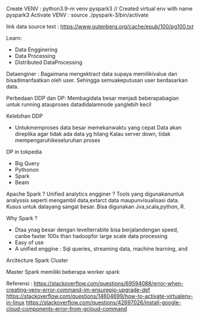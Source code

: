 Create VENV : python3.9-m venv pyspark3 // Created virtual env with name pyspark3
Activate VENV : source ./pyspark-3/bin/activate

link data source text : https://www.gutenberg.org/cache/epub/100/pg100.txt

Learn:
- Data Engginering
- Data Processing
- Distributed DataProcessing

Dataenginer : Bagaimana mengektract data supaya memilikivalue dan bisadimanfaatkan oleh user. Sehingga semuakeputusan user berdasarkan data. 


Perbedaan DDP dan DP: Membagidata besar menjadi beberapabagian untuk running atauproses datadidalamnode yanglebih kecil

Kelebihan DDP
- Untukmemproses data besar memekanwaktu yang cepat
Data akan direplika agar tidak ada data yg hilang
Kalau server down, tidak mempengaruhikeseluruhan proses

DP in tokpedia
- Big Query
- Pythonon
- Spark
- Beam


Apache Spark ? Unified analytics engginer ? Tools yang digunakanuntuk analyssis seperti mengambil data,extarct data maupunvisualisasi data. Kusus untuk datayang sangat besar. Bisa digunakan Jva,scala,python, R.

Why Spark ? 
- Dtaa ynag besar dengan levelterrabite bisa berjalandengan speed, canbe faster 100x than hadoopfor large scale data processing
- Easy of use
- A unified enggine : Sql queries, streaming data, machine learning, and

Arcitecture Spark Cluster

Master Spark memiliki beberapa worker spark





Referensi :
https://stackoverflow.com/questions/69594088/error-when-creating-venv-error-command-im-ensurepip-upgrade-def
https://stackoverflow.com/questions/14604699/how-to-activate-virtualenv-in-linux
https://stackoverflow.com/questions/42697026/install-google-cloud-components-error-from-gcloud-command